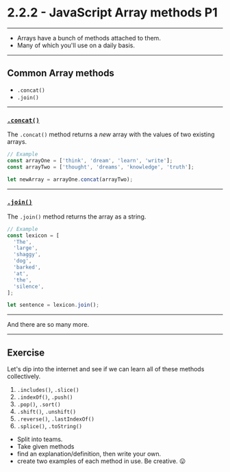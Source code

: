 # 2.2.2 - JavaScript Array methods P1

---

- Arrays have a bunch of methods attached to them.
- Many of which you'll use on a daily basis.

---

## Common Array methods

- `.concat()`
- `.join()`

---

### [`.concat()`](https://www.w3schools.com/jsreF/jsref_concat_array.asp)

The `.concat()` method returns a _new_ array with the values of two existing arrays.

```js
// Example
const arrayOne = ['think', 'dream', 'learn', 'write'];
const arrayTwo = ['thought', 'dreams', 'knowledge', 'truth'];

let newArray = arrayOne.concat(arrayTwo);
```

---

### [`.join()`](https://www.w3schools.com/jsreF/jsref_join.asp)

The `.join()` method returns the array as a string.

```js
// Example
const lexicon = [
  'The',
  'large',
  'shaggy',
  'dog',
  'barked',
  'at',
  'the',
  'silence',
];

let sentence = lexicon.join();
```

---

And there are so many more.

---

## Exercise

Let's dip into the internet and see if we can learn all of these methods collectively.

1. `.includes()`, `.slice()`
2. `.indexOf()`, `.push()`
3. `.pop()`, `.sort()`
4. `.shift()`, `.unshift()`
5. `.reverse()`, `.lastIndexOf()`
6. `.splice()`, `.toString()`

- Split into teams.
- Take given methods
- find an explanation/definition, then write your own.
- create two examples of each method in use. Be creative. 😛
